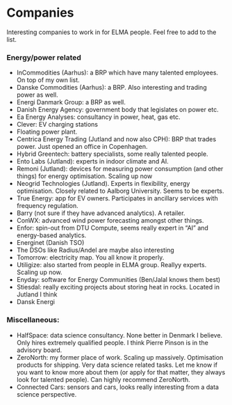 # Companies
Interesting companies to work in for ELMA people. Feel free to add to the list.

### Energy/power related
- InCommodities (Aarhus): a BRP which have many talented employees. On top of my own list.
- Danske Commodities (Aarhus): a BRP. Also interesting and trading power as well.
- Energi Danmark Group: a BRP as well.
- Danish Energy Agency: government body that legislates on power etc.
- Ea Energy Analyses: consultancy in power, heat, gas etc.
- Clever: EV charging stations
- Floating power plant.
- Centrica Energy Trading (Jutland and now also CPH): BRP that trades power. Just opened an office in Copenhagen.
- Hybrid Greentech: battery specialists, some really talented people.
- Ento Labs (Jutland): experts in indoor climate and AI. 
- Remoni (Jutland): devices for measuring power consumption (and other things) for energy optimisation. Scaling up now
- Neogrid Technologies (Jutland). Experts in flexibility, energy optimisation. Closely related to Aalborg University. Seems to be experts.
- True Energy: app for EV owners. Participates in ancillary services with frequency regulation. 
- Barry (not sure if they have advanced analytics). A retailer.
- ConWX: advanced wind power forecasting amongst other things.
- Enfor: spin-out from DTU Compute, seems really expert in “AI” and energy-based analytics.
- Energinet (Danish TSO)
- The DSOs like Radius/Andel are maybe also interesting 
- Tomorrow: electricity map. You all know it properly. 
- Utiligize: also started from people in ELMA group. Reallyy experts. Scaling up now.
- Enyday: software for Energy Communities (Ben/Jalal knows them best)
- Stiesdal: really exciting projects about storing heat in rocks. Located in Jutland I think
- Dansk Energi

### Miscellaneous: 
- HalfSpace: data science consultancy. None better in Denmark I believe. Only hires extremely qualified people. I think Pierre Pinson is in the advisory board.
- ZeroNorth: my former place of work. Scaling up massively. Optimisation products for shipping. Very data science related tasks. Let me know if you want to know more about them (or apply for that matter, they always look for talented people). Can highly recommend ZeroNorth.
- Connected Cars: sensors and cars, looks really interesting from a data science perspective. 


